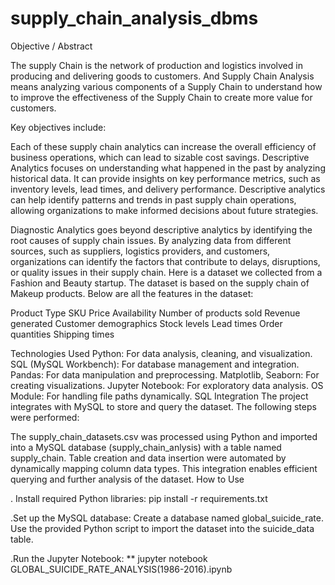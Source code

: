 # supply_chain_analysis_dbms

Objective / Abstract

The supply Chain is the network of production and logistics involved in producing and delivering goods to customers. And Supply Chain Analysis means analyzing various components of a Supply Chain to understand how to improve the effectiveness of the Supply Chain to create more value for customers.

Key objectives include:

Each of these supply chain analytics can increase the overall efficiency of business operations, which can lead to sizable cost savings.
Descriptive Analytics focuses on understanding what happened in the past by analyzing historical data. It can provide insights on key performance metrics, such as inventory levels, lead times, and delivery performance. Descriptive analytics can help identify patterns and trends in past supply chain operations, allowing organizations to make informed decisions about future strategies.

Diagnostic Analytics goes beyond descriptive analytics by identifying the root causes of supply chain issues. By analyzing data from different sources, such as suppliers, logistics providers, and customers, organizations can identify the factors that contribute to delays, disruptions, or quality issues in their supply chain.
Here is a dataset we collected from a Fashion and Beauty startup. The dataset is based on the supply chain of Makeup products. Below are all the features in the dataset:

Product Type
SKU
Price
Availability
Number of products sold
Revenue generated
Customer demographics
Stock levels
Lead times
Order quantities
Shipping times

Technologies Used
Python: For data analysis, cleaning, and visualization.
SQL (MySQL Workbench): For database management and integration.
Pandas: For data manipulation and preprocessing.
Matplotlib, Seaborn: For creating visualizations.
Jupyter Notebook: For exploratory data analysis.
OS Module: For handling file paths dynamically.
SQL Integration
The project integrates with MySQL to store and query the dataset. The following steps were performed:

The supply_chain_datasets.csv was processed using Python and imported into a MySQL database (supply_chain_anlysis) with a table named supply_chain.
Table creation and data insertion were automated by dynamically mapping column data types.
This integration enables efficient querying and further analysis of the dataset.
How to Use


. Install required Python libraries: pip install -r requirements.txt

.Set up the MySQL database: Create a database named global_suicide_rate. Use the provided Python script to import the dataset into the suicide_data table.

.Run the Jupyter Notebook: ** jupyter notebook GLOBAL_SUICIDE_RATE_ANALYSIS(1986-2016).ipynb

